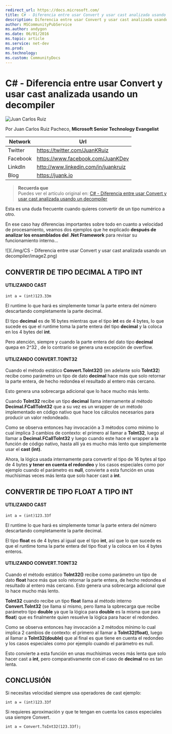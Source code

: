 ```yaml
---
redirect_url: https://docs.microsoft.com/
title: C# - Diferencia entre usar Convert y usar cast analizada usando un decompiler
description: Diferencia entre usar Convert y usar cast analizada usando un decompiler
author: MSCommunityPubService
ms.author: andygon
ms.date: 06/01/2016
ms.topic: article
ms.service: net-dev
ms.prod: 
ms.technology:
ms.custom: CommunityDocs
---
```


# C# - Diferencia entre usar Convert y usar cast analizada usando un decompiler

![Juan Carlos Ruiz ](http://gravatar.com/avatar/2c36e6ebd9b4d33c3e9a0362607b3e57?s=150)
<!-- -->

Por Juan Carlos Ruiz Pacheco, **Microsoft Senior Technology Evangelist**

  Network   | Url
  ----------|----------------------------------------
  Twitter   | https://twitter.com/JuanKRuiz
  Facebook  | https://www.facebook.com/JuanKDev
  LinkdIn   | http://www.linkedin.com/in/juankruiz
  Blog      | https://juank.io



>**Recuerda que** <br/>
>Puedes ver el artículo original en: 
> [C# - Diferencia entre usar Convert y usar cast analizada usando un decompiler](https://juank.io/c-diferencia-entre-usar-convert-usar-cast-analizada-usando-descompilador/)


Esta es una duda frecuente cuando quieres convertir de un tipo numérico
a otro.

En ese caso hay diferencias importantes sobre todo en cuanto a velocidad
de procesamiento, veamos dos ejemplos que he explicado **después de
analizar los ensamblados del .Net Framework** para revisar su
funcionamiento interno...

![](./img/CS - Diferencia entre usar Convert y usar cast analizada usando un decompiler/image2.png)


CONVERTIR DE TIPO DECIMAL A TIPO INT
------------------------------------

#### UTILIZANDO CAST

` int a = (int)123.33m `

El runtime lo que hará es simplemente tomar la parte entera del número
descartando completamente la parte decimal.

El tipo **decimal** es de 16 bytes mientras que el tipo **int** es de 4
bytes, lo que sucede es que el runtime toma la parte entera del tipo
**decimal** y la coloca en los 4 bytes del **int**.

Pero atención, siempre y cuando la parte entera del dato tipo
**decimal** quepa en 2\^32 , de lo contrario se genera una excepción de
overflow.

#### UTILIZANDO CONVERT.TOINT32

Cuando el método estático **Convert.ToInt32()** (en adelante solo
**ToInt32**) recibe como parámetro un tipo de dato **decimal** hace más
que solo retornar la parte entera, de hecho redondea el resultado al
entero más cercano.

Esto genera una sobrecarga adicional que lo hace mucho más lento.

Cuando **ToInt32** recibe un tipo **decimal** llama internamente al
método **Decimal.FCallToInt32** que a su vez es un wrapper de un método
implementado en código nativo que hace los cálculos necesarios para
producir un valor redondeado.

Como se observa entonces hay invocación a 3 métodos como mínimo lo cual
implica 3 cambios de contexto: el primero al llamar a **ToInt32**, luego
al llamar a **Decimal.FCallToInt32** y luego cuando este hace el wrapper
a la función de código nativo, hasta allí ya es mucho más lento que
simplemente usar el **cast (int)**.

Ahora, la lógica usada internamente para convertir el tipo de 16 bytes
al tipo de 4 bytes **y tener en cuenta el redondeo** y los casos
especiales como por ejemplo cuando el parámetro es **null**, convierte a
esta función en unas muchísimas veces más lenta que solo hacer cast a
**int**.

CONVERTIR DE TIPO FLOAT A TIPO INT
----------------------------------

#### UTILIZANDO CAST

` int a = (int)123.33f `

El runtime lo que hará es simplemente tomar la parte entera del número
descartando completamente la parte decimal.

El tipo **float** es de 4 bytes al igual que el tipo **int**, así que lo
que sucede es que el runtime toma la parte entera del tipo float y la
coloca en los 4 bytes enteros.

#### UTILIZANDO CONVERT.TOINT32

Cuando el método estático **ToInt32()** recibe como parámetro un tipo de
dato **float** hace más que solo retornar la parte entera, de hecho
redondea el resultado al entero más cercano. Esto genera una sobrecarga
adicional que lo hace mucho más lento.

**ToInt32** cuando recibe un tipo **float** llama al método interno
**Convert.ToInt32** (se llama sí mismo, pero llama la spbrecarga que
recibe parámetro tipo **double** ya que la lógica para **double** es la
misma que para **float**) que es finalmente quien resuelve la lógica
para hacer el redondeo.

Como se observa entonces hay invocación a 2 métodos mínimo lo cual
implica 2 cambios de contexto: el primero al llamar a
**ToInt32(float)**, luego al llamar a **ToInt32(double)** que al final
es que tiene en cuenta el redondeo y los casos especiales como por
ejemplo cuando el parámetro es null.

Esto convierte a esta función en unas muchísimas veces más lenta que
solo hacer cast a **int**, pero comparativamente con el caso de
**decimal** no es tan lenta.

CONCLUSIÓN
----------

Si necesitas velocidad siempre usa operadores de cast ejemplo:

    int a = (int)123.33f

Si requieres aproximación y que te tengan en cuenta los casos especiales
usa siempre Convert.

    int a = Convert.ToInt32(123.33f);




